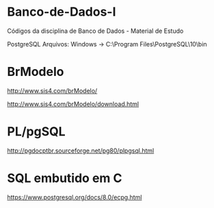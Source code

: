 # Banco-de-Dados-I
Códigos da disciplina de Banco de Dados - Material de Estudo

PostgreSQL
Arquivos: Windows -> C:\Program Files\PostgreSQL\10\bin

# BrModelo

http://www.sis4.com/brModelo/

http://www.sis4.com/brModelo/download.html

# PL/pgSQL

http://pgdocptbr.sourceforge.net/pg80/plpgsql.html

# SQL embutido em C

https://www.postgresql.org/docs/8.0/ecpg.html
